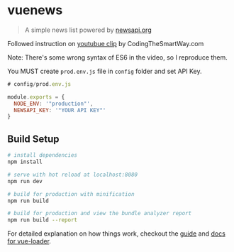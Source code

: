 # vuenews

> A simple news list powered by [newsapi.org](https://newsapi.org)

Followed instruction on [youtubue clip](https://www.youtube.com/watch?v=p-7Zi9xYt2M) by CodingTheSmartWay.com

Note: There's some wrong syntax of ES6 in the video, so I reproduce them.

You MUST create `prod.env.js` file in `config` folder and set API Key.

```javascript
# config/prod.env.js

module.exports = {
  NODE_ENV: '"production"',
  NEWSAPI_KEY: '"YOUR API KEY"'
}
```

## Build Setup

``` bash
# install dependencies
npm install

# serve with hot reload at localhost:8080
npm run dev

# build for production with minification
npm run build

# build for production and view the bundle analyzer report
npm run build --report
```

For detailed explanation on how things work, checkout the [guide](http://vuejs-templates.github.io/webpack/) and [docs for vue-loader](http://vuejs.github.io/vue-loader).
